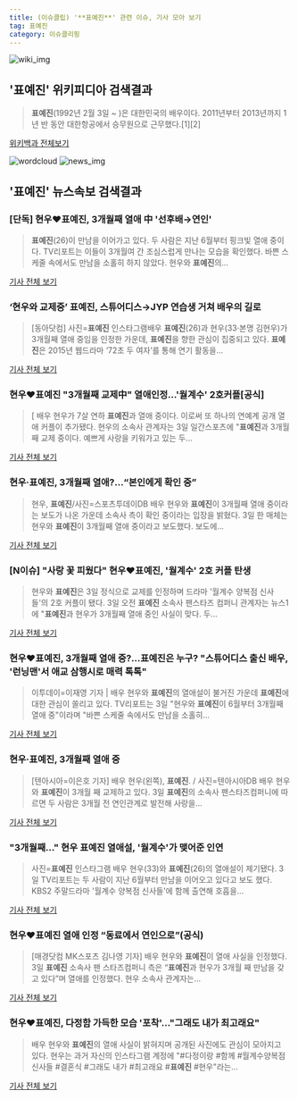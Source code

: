 ```yaml
---
title: (이슈클립) '**표예진**' 관련 이슈, 기사 모아 보기
tag: 표예진
category: 이슈클리핑
---
```

![wiki_img](https://user-images.githubusercontent.com/42597476/44503234-41136a80-a6d0-11e8-9071-6fc6418eafe4.png)
## **'**표예진**'** 위키피디아 검색결과
>**표예진**(1992년 2월 3일 ~ )은 대한민국의 배우이다. 2011년부터 2013년까지 1년 반 동안 대한항공에서 승무원으로 근무했다.[1][2]

<a href="https://ko.wikipedia.org/wiki/표예진" target="_blank">위키백과 전체보기</a>

![wordcloud](https://s3.ap-northeast-2.amazonaws.com/lyrics101-wordcloud/2018-09-03-1535936356.png)
![news_img](https://user-images.githubusercontent.com/42597476/44507050-1206f400-a6e4-11e8-8d98-7ffbfebb353f.png)
## **'**표예진**'** 뉴스속보 검색결과
### [단독] 현우♥**표예진**, 3개월째 열애 中 '선후배→연인'

>**표예진**(26)이 만남을 이어가고 있다. 두 사람은 지난 6월부터 핑크빛 열애 중이다. TV리포트는 이들이 3개월여 간 조심스럽게 만나는 모습을 확인했다. 바쁜 스케줄 속에서도 만남을 소홀히 하지 않았다. 현우와 **표예진**의...

<a href="http://www.tvreport.co.kr/?c=news&m=newsview&idx=1077891" target="_blank">기사 전체 보기</a>

### ‘현우와 교제중’ **표예진**, 스튜어디스→JYP 연습생 거쳐 배우의 길로

>[동아닷컴] 사진=**표예진** 인스타그램배우 **표예진**(26)과 현우(33·본명 김현우)가 3개월째 열애 중임을 인정한 가운데, **표예진**을 향한 관심이 집중되고 있다. **표예진**은 2015년 웹드라마 ‘72초 두 여자’를 통해 연기 활동을...

<a href="http://news.donga.com/3/all/20180903/91808580/2" target="_blank">기사 전체 보기</a>

### 현우♥**표예진** "3개월째 교제中" 열애인정…'월계수' 2호커플[공식]

>[ 배우 현우가 7살 연하 **표예진**과 열애 중이다. 이로써 또 하나의 연예계 공개 열애 커플이 추가됐다. 현우의 소속사 관계자는 3일 일간스포츠에 "**표예진**과 3개월째 교제 중이다. 예쁘게 사랑을 키워가고 있는 두...

<a href="http://isplus.live.joins.com/news/article/aid.asp?aid=22527932" target="_blank">기사 전체 보기</a>

### 현우·**표예진**, 3개월째 열애?…“본인에게 확인 중”

>현우, **표예진**/사진=스포츠투데이DB 배우 현우와 **표예진**이 3개월째 열애 중이라는 보도가 나온 가운데 소속사 측이 확인 중이라는 입장을 밝혔다. 3일 한 매체는 현우와 **표예진**이 3개월째 열애 중이라고 보도했다. 보도에...

<a href="http://view.asiae.co.kr/news/view.htm?idxno=2018090309112269503" target="_blank">기사 전체 보기</a>

### [N이슈] "사랑 꽃 피웠다" 현우♥**표예진**, '월계수' 2호 커플 탄생

>현우와 **표예진**은 3일 정식으로 교제를 인정하며 드라마 '월계수 양복점 신사들'의 2호 커플이 됐다. 3일 오전 **표예진** 소속사 팬스타즈 컴퍼니 관계자는 뉴스1에 "**표예진**과 현우가 3개월째 열애 중인 사실이 맞다. 두...

<a href="http://news1.kr/articles/?3415443" target="_blank">기사 전체 보기</a>

### 현우♥**표예진**, 3개월째 열애 중?…**표예진**은 누구? "스튜어디스 출신 배우, '런닝맨'서 애교 삼행시로 매력 톡톡"

>이투데이=이재영 기자 | 배우 현우와 **표예진**의 열애설이 불거진 가운데 **표예진**에 대한 관심이 쏠리고 있다. TV리포트는 3일 "현우와 **표예진**이 6월부터 3개월째 열애 중"이라며 "바쁜 스케줄 속에서도 만남을 소홀히...

<a href="http://www.etoday.co.kr/news/section/newsview.php?idxno=1659081" target="_blank">기사 전체 보기</a>

### 현우·**표예진**, 3개월째 열애 중

>[텐아시아=이은호 기자] 배우 현우(왼쪽), **표예진**. / 사진=텐아시아DB 배우 현우와 **표예진**이 3개월 째 교제하고 있다. 3일 **표예진**의 소속사 팬스타즈컴퍼니에 따르면 두 사람은 3개월 전 연인관계로 발전해 사랑을...

<a href="http://www.tenasia.co.kr/archives/1560434" target="_blank">기사 전체 보기</a>

### "3개월째…" 현우 **표예진** 열애설, '월계수'가 맺어준 인연

>사진=**표예진** 인스타그램 배우 현우(33)와 **표예진**(26)의 열애설이 제기됐다. 3일 TV리포트는 두 사람이 지난 6월부터 만남을 이어오고 있다고 보도 했다. KBS2 주말드라마 '월계수 양복점 신사들'에 함께 출연해 호흡을...

<a href="http://news20.busan.com/controller/newsController.jsp?newsId=20180903000024" target="_blank">기사 전체 보기</a>

### 현우♥**표예진** 열애 인정 “동료에서 연인으로”(공식)

>[매경닷컴 MK스포츠 김나영 기자] 배우 현우와 **표예진**이 열애 사실을 인정했다. 3일 **표예진** 소속사 팬 스타즈컴퍼니 측은 “**표예진**과 현우가 3개월 째 만남을 갖고 있다”며 열애를 인정했다. 현우 소속사 관계자는...

<a href="http://sports.mk.co.kr/view.php?year=2018&no=553230" target="_blank">기사 전체 보기</a>

### 현우♥**표예진**, 다정함 가득한 모습 '포착'..."그래도 내가 최고래요"

>배우 현우와 **표예진**의 열애 사실이 밝혀지며 공개된 사진에도 관심이 모아지고 있다. 현우는 과거 자신의 인스타그램 계정에 "#다정이랑 #함께 #월계수양복점신사들 #결혼식 #그래도 내가 #최고래요 #**표예진** #현우"라는...

<a href="http://daily.hankooki.com/lpage/entv/201809/dh20180903093049139020.htm" target="_blank">기사 전체 보기</a>


